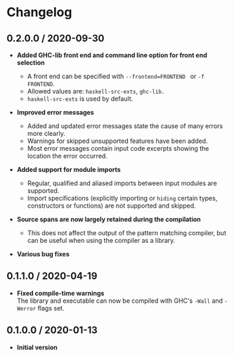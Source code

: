 # Changelog

## 0.2.0.0 / 2020-09-30

- **Added GHC-lib front end and command line option for front end selection**
  + A front end can be specified with `--frontend=FRONTEND ` or `-f FRONTEND`.
  + Allowed values are: `haskell-src-exts`, `ghc-lib.`
  + `haskell-src-exts` is used by default.

- **Improved error messages**
  + Added and updated error messages state the cause of many errors more clearly.
  + Warnings for skipped unsupported features have been added.
  + Most error messages contain input code excerpts showing the location the error occurred.

- **Added support for module imports**
  + Regular, qualified and aliased imports between input modules are supported.
  + Import specifications (explicitly importing or `hiding` certain types, constructors or functions) are not supported and skipped.

- **Source spans are now largely retained during the compilation**
  + This does not affect the output of the pattern matching compiler, but can be useful when using the compiler as a library.

- **Various bug fixes**

## 0.1.1.0 / 2020-04-19

 - **Fixed compile-time warnings**  
   The library and executable can now be compiled with GHC's `-Wall` and `-Werror` flags set.

## 0.1.0.0 / 2020-01-13

 - **Initial version**
